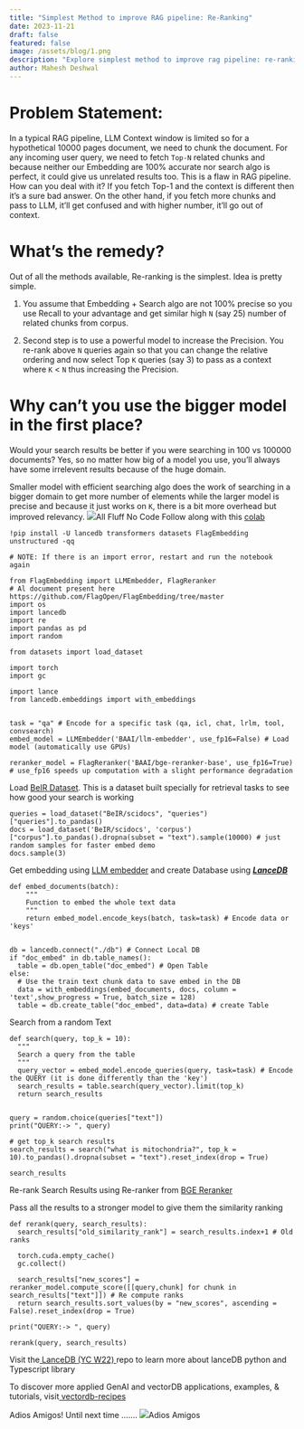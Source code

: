 ```yaml
---
title: "Simplest Method to improve RAG pipeline: Re-Ranking"
date: 2023-11-21
draft: false
featured: false
image: /assets/blog/1.png
description: "Explore simplest method to improve rag pipeline: re-ranking with practical insights and expert guidance from the LanceDB team."
author: Mahesh Deshwal
---
```


# Problem Statement:

In a typical RAG pipeline, LLM Context window is limited so for a hypothetical 10000 pages document, we need to chunk the document. For any incoming user query, we need to fetch `Top-N` related chunks and because neither our Embedding are 100% accurate nor search algo is perfect, it could give us unrelated results too. This is a flaw in RAG pipeline. How can you deal with it? If you fetch Top-1 and the context is different then it’s a sure bad answer. On the other hand, if you fetch more chunks and pass to LLM, it’ll get confused and with higher number, it’ll go out of context.

# What’s the remedy?

Out of all the methods available, Re-ranking is the simplest. Idea is pretty simple.

1. You assume that Embedding + Search algo are not 100% precise so you use Recall to your advantage and get similar high `N` (say 25) number of related chunks from corpus.

2. Second step is to use a powerful model to increase the Precision. You re-rank above `N` queries again so that you can change the relative ordering and now select Top `K` queries (say 3) to pass as a context where `K` < `N` thus increasing the Precision.

# Why can’t you use the bigger model in the first place?

Would your search results be better if you were searching in 100 vs 100000 documents? Yes, so no matter how big of a model you use, you’ll always have some irrelevent results because of the huge domain.

Smaller model with efficient searching algo does the work of searching in a bigger domain to get more number of elements while the larger model is precise and because it just works on `K`, there is a bit more overhead but improved relevancy.
![](https://miro.medium.com/v2/resize:fit:369/1*GHOR7e1JM0GkUBRdGGr9cA.jpeg)All Fluff No Code
Follow along with this [colab](https://colab.research.google.com/github/lancedb/vectordb-recipes/blob/main/examples/RAG_re_ranking/main.ipynb?source=post_page-----cf6eaec6d544--------------------------------)

    !pip install -U lancedb transformers datasets FlagEmbedding unstructured -qq
    
    # NOTE: If there is an import error, restart and run the notebook again 
    
    from FlagEmbedding import LLMEmbedder, FlagReranker 
    # Al document present here https://github.com/FlagOpen/FlagEmbedding/tree/master
    import os
    import lancedb
    import re
    import pandas as pd
    import random
    
    from datasets import load_dataset
    
    import torch
    import gc
    
    import lance
    from lancedb.embeddings import with_embeddings
    
    
    task = "qa" # Encode for a specific task (qa, icl, chat, lrlm, tool, convsearch)
    embed_model = LLMEmbedder('BAAI/llm-embedder', use_fp16=False) # Load model (automatically use GPUs)
    
    reranker_model = FlagReranker('BAAI/bge-reranker-base', use_fp16=True) # use_fp16 speeds up computation with a slight performance degradation

Load [BeIR Dataset](https://huggingface.co/datasets/BeIR/scidocs). This is a dataset built specially for retrieval tasks to see how good your search is working

    queries = load_dataset("BeIR/scidocs", "queries")["queries"].to_pandas()
    docs = load_dataset('BeIR/scidocs', 'corpus')["corpus"].to_pandas().dropna(subset = "text").sample(10000) # just random samples for faster embed demo
    docs.sample(3)

Get embedding using [LLM embedder](https://github.com/FlagOpen/FlagEmbedding/tree/master/FlagEmbedding/llm_embedder) and create Database using [***LanceDB***](https://github.com/lancedb/lancedb)

    def embed_documents(batch):
        """
        Function to embed the whole text data
        """
        return embed_model.encode_keys(batch, task=task) # Encode data or 'keys'
    
    
    db = lancedb.connect("./db") # Connect Local DB
    if "doc_embed" in db.table_names():
      table = db.open_table("doc_embed") # Open Table
    else:
      # Use the train text chunk data to save embed in the DB
      data = with_embeddings(embed_documents, docs, column = 'text',show_progress = True, batch_size = 128)
      table = db.create_table("doc_embed", data=data) # create Table

Search from a random Text

    def search(query, top_k = 10):
      """
      Search a query from the table
      """
      query_vector = embed_model.encode_queries(query, task=task) # Encode the QUERY (it is done differently than the 'key')
      search_results = table.search(query_vector).limit(top_k)
      return search_results
    
    
    query = random.choice(queries["text"])
    print("QUERY:-> ", query)
    
    # get top_k search results
    search_results = search("what is mitochondria?", top_k = 10).to_pandas().dropna(subset = "text").reset_index(drop = True)
    
    search_results

Re-rank Search Results using Re-ranker from [BGE Reranker](https://github.com/FlagOpen/FlagEmbedding/tree/master/FlagEmbedding/reranker)

Pass all the results to a stronger model to give them the similarity ranking

    def rerank(query, search_results):
      search_results["old_similarity_rank"] = search_results.index+1 # Old ranks
    
      torch.cuda.empty_cache()
      gc.collect()
    
      search_results["new_scores"] = reranker_model.compute_score([[query,chunk] for chunk in search_results["text"]]) # Re compute ranks
      return search_results.sort_values(by = "new_scores", ascending = False).reset_index(drop = True)
    
    print("QUERY:-> ", query)
    
    rerank(query, search_results)

Visit the[ LanceDB (YC W22) ](https://github.com/lancedb/lancedb)repo to learn more about lanceDB python and Typescript library

To discover more applied GenAI and vectorDB applications, examples, & tutorials, visit[ vectordb-recipes](https://github.com/lancedb/vectordb-recipes)

Adios Amigos! Until next time …….
![](https://miro.medium.com/v2/resize:fit:548/1*S6wSYo7DdFRWF0ZKvqn4jg.gif)Adios Amigos

